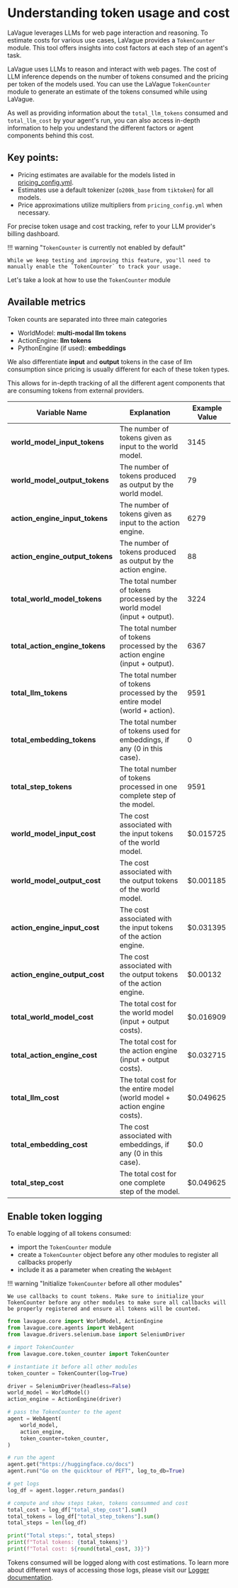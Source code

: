 # Understanding token usage and cost

LaVague leverages LLMs for web page interaction and reasoning. To estimate costs for various use cases, LaVague provides a `TokenCounter` module. This tool offers insights into cost factors at each step of an agent's task.

LaVague uses LLMs to reason and interact with web pages. The cost of LLM inference depends on the number of tokens consumed and the pricing per token of the models used. You can use the LaVague `TokenCounter` module to generate an estimate of the tokens consumed while using LaVague.

As well as providing information about the `total_llm_tokens` consumed and `total_llm_cost` by your agent's run, you can also access in-depth information to help you undestand the different factors or agent components behind this cost.

## Key points:

- Pricing estimates are available for the models listed in [pricing_config.yml](https://github.com/lavague-ai/LaVague/blob/main/lavague-core/lavague/core/utilities/pricing_config.yml).
- Estimates use a default tokenizer (`o200k_base` from `tiktoken`) for all models.
- Price approximations utilize multipliers from `pricing_config.yml` when necessary.

For precise token usage and cost tracking, refer to your LLM provider's billing dashboard.

!!! warning "`TokenCounter` is currently not enabled by default"

    While we keep testing and improving this feature, you'll need to manually enable the `TokenCounter` to track your usage.

Let's take a look at how to use the `TokenCounter` module

## Available metrics

Token counts are separated into three main categories

- WorldModel: **multi-modal llm tokens**
- ActionEngine: **llm tokens**
- PythonEngine (if used): **embeddings**

We also differentiate **input** and **output** tokens in the case of llm consumption since pricing is usually different for each of these token types. 

This allows for in-depth tracking of all the different agent components that are consuming tokens from external providers. 

| **Variable Name**                  | **Explanation**                                                            | **Example Value** |
|------------------------------------|----------------------------------------------------------------------------|-------------------|
| **world_model_input_tokens**       | The number of tokens given as input to the world model.                     | 3145              |
| **world_model_output_tokens**      | The number of tokens produced as output by the world model.                 | 79                |
| **action_engine_input_tokens**     | The number of tokens given as input to the action engine.                   | 6279              |
| **action_engine_output_tokens**    | The number of tokens produced as output by the action engine.               | 88                |
| **total_world_model_tokens**       | The total number of tokens processed by the world model (input + output).   | 3224              |
| **total_action_engine_tokens**     | The total number of tokens processed by the action engine (input + output). | 6367              |
| **total_llm_tokens**               | The total number of tokens processed by the entire model (world + action).  | 9591              |
| **total_embedding_tokens**         | The total number of tokens used for embeddings, if any (0 in this case).    | 0                 |
| **total_step_tokens**              | The total number of tokens processed in one complete step of the model.     | 9591              |
| **world_model_input_cost**         | The cost associated with the input tokens of the world model.               | $0.015725         |
| **world_model_output_cost**        | The cost associated with the output tokens of the world model.              | $0.001185         |
| **action_engine_input_cost**       | The cost associated with the input tokens of the action engine.             | $0.031395         |
| **action_engine_output_cost**      | The cost associated with the output tokens of the action engine.            | $0.00132          |
| **total_world_model_cost**         | The total cost for the world model (input + output costs).                  | $0.016909         |
| **total_action_engine_cost**       | The total cost for the action engine (input + output costs).                | $0.032715         |
| **total_llm_cost**                 | The total cost for the entire model (world model + action engine costs).    | $0.049625         |
| **total_embedding_cost**           | The cost associated with embeddings, if any (0 in this case).               | $0.0              |
| **total_step_cost**                | The total cost for one complete step of the model.                          | $0.049625         |


## Enable token logging

To enable logging of all tokens consumed: 
- import the `TokenCounter` module
- create a `TokenCounter` object before any other modules to register all callbacks properly
- include it as a parameter when creating the `WebAgent`

!!! warning "Initialize `TokenCounter` before all other modules"

    We use callbacks to count tokens. Make sure to initialize your TokenCounter before any other modules to make sure all callbacks will be properly registered and ensure all tokens will be counted.


```python
from lavague.core import WorldModel, ActionEngine
from lavague.core.agents import WebAgent
from lavague.drivers.selenium.base import SeleniumDriver

# import TokenCounter
from lavague.core.token_counter import TokenCounter

# instantiate it before all other modules
token_counter = TokenCounter(log=True)

driver = SeleniumDriver(headless=False)
world_model = WorldModel()
action_engine = ActionEngine(driver)

# pass the TokenCounter to the agent
agent = WebAgent(
    world_model,
    action_engine,
    token_counter=token_counter,
)

# run the agent
agent.get("https://huggingface.co/docs")
agent.run("Go on the quicktour of PEFT", log_to_db=True)

# get logs
log_df = agent.logger.return_pandas()

# compute and show steps taken, tokens consummed and cost
total_cost = log_df["total_step_cost"].sum()
total_tokens = log_df["total_step_tokens"].sum()
total_steps = len(log_df)

print("Total steps:", total_steps)
print(f"Total tokens: {total_tokens}")
print(f"Total cost: ${round(total_cost, 3)}")

```

Tokens consumed will be logged along with cost estimations. To learn more about different ways of accessing those logs, please visit our [Logger documentation](../learn/local-log.md).